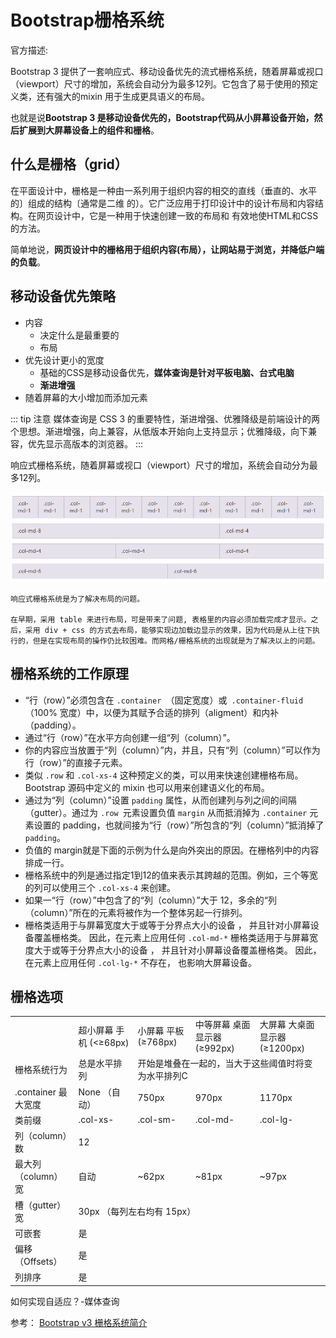 # Bootstrap栅格系统

官方描述:

Bootstrap 3 提供了一套响应式、移动设备优先的流式栅格系统，随着屏幕或视口（viewport）尺寸的增加，系统会自动分为最多12列。它包含了易于使用的预定义类，还有强大的mixin 用于生成更具语义的布局。

也就是说**Bootstrap 3 是移动设备优先的，Bootstrap代码从小屏幕设备开始，然后扩展到大屏幕设备上的组件和栅格**。

## 什么是栅格（grid）

在平面设计中，栅格是一种由一系列用于组织内容的相交的直线（垂直的、水平的〕组成的结构〔通常是二维
的）。它广泛应用于打印设计中的设计布局和内容结构。在网页设计中，它是一种用于快速创建一致的布局和
有效地使HTML和CSS的方法。

简单地说，**网页设计中的栅格用于组织内容(布局），让网站易于浏览，并降低户端的负载**。

## 移动设备优先策略

* 内容
  * 决定什么是最重要的
  * 布局
* 优先设计更小的宽度
  * 基础的CSS是移动设备优先，**媒体查询是针对平板电脑、台式电脑**
  * **渐进增强**
* 随着屏幕的大小增加而添加元素  

::: tip 注意
媒体查询是 CSS 3 的重要特性，渐进增强、优雅降级是前端设计的两个思想。渐进增强，向上兼容，从低版本开始向上支持显示；优雅降级，向下兼容，优先显示高版本的浏览器。
:::

响应式栅格系统，随着屏幕或视口（viewport）尺寸的增加，系统会自动分为最多12列。

![响应式栅格系统](./imgs/bootstrap-grid.png)

```
响应式栅格系统是为了解决布局的问题。

在早期，采用 table 来进行布局，可是带来了问题, 表格里的内容必须加载完成才显示。之后，采用 div + css 的方式去布局，能够实现边加载边显示的效果，因为代码是从上往下执行的，但是在实现布局的操作仍比较困难。而网格/栅格系统的出现就是为了解决以上的问题。
```

## 栅格系统的工作原理

* “行（row）”必须包含在 `.container `（固定宽度）或` .container-fluid` （100% 宽度）中，以便为其赋予合适的排列（aligment）和内补（padding）。
* 通过“行（row）”在水平方向创建一组“列（column）”。
* 你的内容应当放置于“列（column）”内，并且，只有“列（column）”可以作为行（row）”的直接子元素。
* 类似 `.row` 和 `.col-xs-4` 这种预定义的类，可以用来快速创建栅格布局。Bootstrap 源码中定义的 mixin 也可以用来创建语义化的布局。
* 通过为“列（column）”设置 `padding` 属性，从而创建列与列之间的间隔（gutter）。通过为 `.row `元素设置负值 `margin` 从而抵消掉为 `.container` 元素设置的 padding，也就间接为“行（row）”所包含的“列（column）”抵消掉了`padding`。
* 负值的 margin就是下面的示例为什么是向外突出的原因。在栅格列中的内容排成一行。
* 栅格系统中的列是通过指定1到12的值来表示其跨越的范围。例如，三个等宽的列可以使用三个 `.col-xs-4` 来创建。
* 如果一“行（row）”中包含了的“列（column）”大于 12，多余的“列（column）”所在的元素将被作为一个整体另起一行排列。
* 栅格类适用于与屏幕宽度大于或等于分界点大小的设备 ， 并且针对小屏幕设备覆盖栅格类。 因此，在元素上应用任何 `.col-md-*` 栅格类适用于与屏幕宽度大于或等于分界点大小的设备 ， 并且针对小屏幕设备覆盖栅格类。 因此，在元素上应用任何 `.col-lg-*` 不存在， 也影响大屏幕设备。

## 栅格选项

<table>
    <tr>
        <td></td>
		<td>超小屏幕 手机 (<≥68px)</td>
        <td>小屏幕 平板 (≥768px)</td>
        <td>中等屏幕 桌面显示器 (≥992px)</td>
        <td>大屏幕 大桌面显示器 (≥1200px)</td>
    </tr>
    <tr>
        <td>栅格系统行为</td>
        <td>总是水平排列</td>
		<td colspan = "3">开始是堆叠在一起的，当大于这些阈值时将变为水平排列C</td>
    </tr>
    <tr>
        <td>.container 最大宽度</td>
        <td>None （自动）</td>
		<td>750px</td>
        <td>970px</td>
        <td>1170px</td>
    </tr>
    <tr>
        <td>类前缀</td>
		<td>.col-xs-</td>
        <td>.col-sm-</td>
        <td>.col-md-</td>
        <td>.col-lg-</td> 
    </tr>
    <tr>
        <td>列（column）数</td>
        <td colspan = "4">12</td>
    </tr>
    <tr>
        <td>最大列（column）宽</td>
        <td>自动</td>
		<td>~62px</td>
        <td>~81px</td>
        <td>~97px</td>
    </tr>
    <tr>
        <td>槽（gutter）宽</td>
        <td colspan = "4">30px （每列左右均有 15px）</td>
    </tr>
    <tr>
        <td>可嵌套</td>
        <td colspan = "4">是</td>
    </tr>
    <tr>
        <td>偏移（Offsets）</td>
        <td colspan = "4">是</td>
    </tr>
    <tr>
        <td>列排序	</td>
        <td colspan = "4">是</td>
    </tr>
</table>

如何实现自适应？-媒体查询

参考：
[Bootstrap v3 栅格系统简介](https://v3.bootcss.com/css/#grid-intro)